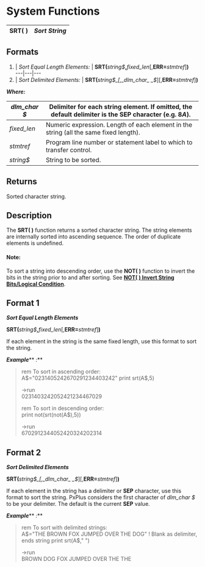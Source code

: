 # System Functions

**SRT( )** |  **_Sort String_**  
---|---  
  
##  Formats

1. |  _Sort Equal Length Elements:_ |  **SRT(**_string$_**,**_fixed_len_[,**ERR=**_stmtref_]**)**  
---|---|---  
2. |  _Sort Delimited Elements:_ |  **SRT(**_string$_[,_dlm_char_ _$_][,**ERR=**_stmtref_]**)**  
  
**_Where:_**

_dlm_char_ _$_ |  Delimiter for each string element. If omitted, the default delimiter is the **SEP** character (e.g. $8A$).  
---|---  
_fixed_len_ |  Numeric expression. Length of each element in the string (all the same fixed length).  
_stmtref_ |  Program line number or statement label to which to transfer control.  
_string$_ |  String to be sorted.  
  
##  Returns

Sorted character string.

##  Description

The **SRT( )** function returns a sorted character string. The string elements are internally sorted into ascending sequence. The order of duplicate elements is undefined.

#### **Note:**  
To sort a string into descending order, use the **NOT( )** function to invert the bits in the string prior to and after sorting. See **[NOT( ) Invert String Bits/Logical Condition](not.md)**.

##  Format 1

**_Sort Equal Length Elements_**  
  
**SRT(**_string$_**,**_fixed_len_[,**ERR=**_stmtref_]**)**

If each element in the string is the same fixed length, use this format to sort the string.

**_Example_**** _:_**

> rem To sort in ascending order:  
>  A$="0231405242670291234403242"  
>  print srt(A$,5)  
>   
> ->run  
>  0231403242052421234467029  
>   
>  rem To sort in descending order:  
>  print not(srt(not(A$),5))  
>   
>  ->run  
>  6702912344052420324202314

##  Format 2

**_Sort Delimited Elements_**  
  
**SRT(**_string$_[,_dlm_char_ _$_][,**ERR=**_stmtref_]**)**

If each element in the string has a delimiter or **SEP** character, use this format to sort the string. PxPlus considers the first character of _dlm_char_ _$_ to be your delimiter. The default is the current **SEP** value.

**_Example_**** _:_**

> rem To sort with delimited strings:  
>  A$="THE BROWN FOX JUMPED OVER THE DOG" ! Blank as delimiter, ends string  
>  print srt(A$," ")  
>   
>  ->run  
>  BROWN DOG FOX JUMPED OVER THE THE
